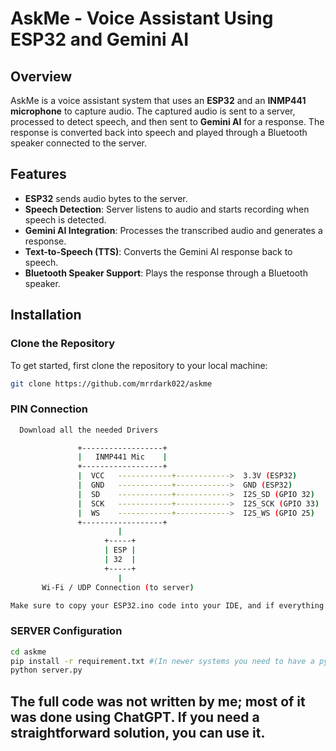 # AskMe - Voice Assistant Using ESP32 and Gemini AI

## Overview
AskMe is a voice assistant system that uses an **ESP32** and an **INMP441 microphone** to capture audio. The captured audio is sent to a server, processed to detect speech, and then sent to **Gemini AI** for a response. The response is converted back into speech and played through a Bluetooth speaker connected to the server.

## Features
- **ESP32** sends audio bytes to the server.
- **Speech Detection**: Server listens to audio and starts recording when speech is detected.
- **Gemini AI Integration**: Processes the transcribed audio and generates a response.
- **Text-to-Speech (TTS)**: Converts the Gemini AI response back to speech.
- **Bluetooth Speaker Support**: Plays the response through a Bluetooth speaker.

## Installation

### Clone the Repository
To get started, first clone the repository to your local machine:

```bash
git clone https://github.com/mrrdark022/askme
```
### PIN Connection
```bash
  Download all the needed Drivers

               +------------------+
               |   INMP441 Mic    |
               +------------------+
               |  VCC   ------------+------------>  3.3V (ESP32)
               |  GND   ------------+------------>  GND (ESP32)
               |  SD    ------------+------------>  I2S_SD (GPIO 32)
               |  SCK   ------------+------------>  I2S_SCK (GPIO 33)
               |  WS    ------------+------------>  I2S_WS (GPIO 25)
               +------------------+
                        |
                     +-----+
                     | ESP |
                     | 32  |
                     +-----+
                        |
       Wi-Fi / UDP Connection (to server)

Make sure to copy your ESP32.ino code into your IDE, and if everything is good, flash it.
```
### SERVER Configuration
```bash
cd askme
pip install -r requirement.txt #(In newer systems you need to have a python env)
python server.py
```
## The full code was not written by me; most of it was done using ChatGPT. If you need a straightforward solution, you can use it.
